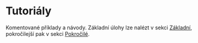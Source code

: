 # Tutoriály

Komentované příklady a návody. Základní úlohy lze nalézt v sekci [Základní](https://docu.byzance.cz/~/edit/primary/hardware-a-programovani/tutorialy/zaklady), pokročilejší pak v sekci [Pokročilé](https://docu.byzance.cz/~/edit/primary/hardware-a-programovani/tutorialy/pokrocile).

